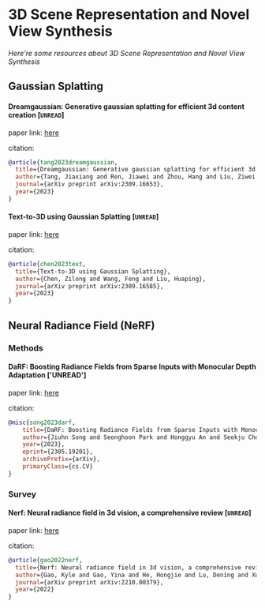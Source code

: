 # 3D Scene Representation and Novel View Synthesis
*Here're some resources about 3D Scene Representation and Novel View Synthesis*


## Gaussian Splatting

#### Dreamgaussian: Generative gaussian splatting for efficient 3d content creation [`UNREAD`]

paper link: [here](https://arxiv.org/pdf/2309.16653)

citation: 
```bibtex
@article{tang2023dreamgaussian,
  title={Dreamgaussian: Generative gaussian splatting for efficient 3d content creation},
  author={Tang, Jiaxiang and Ren, Jiawei and Zhou, Hang and Liu, Ziwei and Zeng, Gang},
  journal={arXiv preprint arXiv:2309.16653},
  year={2023}
}
```
    

#### Text-to-3D using Gaussian Splatting [`UNREAD`]

paper link: [here](https://arxiv.org/pdf/2309.16585)

citation: 
```bibtex
@article{chen2023text,
  title={Text-to-3D using Gaussian Splatting},
  author={Chen, Zilong and Wang, Feng and Liu, Huaping},
  journal={arXiv preprint arXiv:2309.16585},
  year={2023}
}
```


## Neural Radiance Field (NeRF)


### Methods

#### DaRF: Boosting Radiance Fields from Sparse Inputs with Monocular Depth Adaptation ['UNREAD']

paper link: [here](https://arxiv.org/pdf/2305.19201.pdf)

citation: 
```bibtex
@misc{song2023darf,
    title={DaRF: Boosting Radiance Fields from Sparse Inputs with Monocular Depth Adaptation}, 
    author={Jiuhn Song and Seonghoon Park and Honggyu An and Seokju Cho and Min-Seop Kwak and Sungjin Cho and Seungryong Kim},
    year={2023},
    eprint={2305.19201},
    archivePrefix={arXiv},
    primaryClass={cs.CV}
}
```


### Survey


#### Nerf: Neural radiance field in 3d vision, a comprehensive review [`UNREAD`]

paper link: [here](https://arxiv.org/pdf/2210.00379)

citation: 
```bibtex
@article{gao2022nerf,
  title={Nerf: Neural radiance field in 3d vision, a comprehensive review},
  author={Gao, Kyle and Gao, Yina and He, Hongjie and Lu, Dening and Xu, Linlin and Li, Jonathan},
  journal={arXiv preprint arXiv:2210.00379},
  year={2022}
}
```
    
